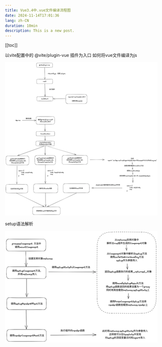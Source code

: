 ```yaml
---
title: Vue3.4中.vue文件编译流程图
date: 2024-11-14T17:01:36
lang: zh-CN
duration: 10min
description: This is a new post.
---
```


[[toc]]

以vite配置中的  @vite/plugin-vue  插件为入口
如何将vue文件编译为js

![alt text](./image.png)

setup语法解析

![alt text](./image-1.png)
